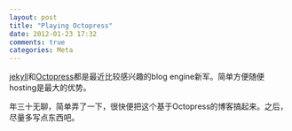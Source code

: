 ```yaml
---
layout: post
title: "Playing Octopress"
date: 2012-01-23 17:32
comments: true
categories: Meta
---
```


[jekyll](http://jekyllrb.com/)和[Octopress](http://octopress.org)都是最近比较感兴趣的blog engine新军。简单方便随便hosting是最大的优势。

年三十无聊，简单弄了一下，很快便把这个基于Octopress的博客搞起来。之后，尽量多写点东西吧。

